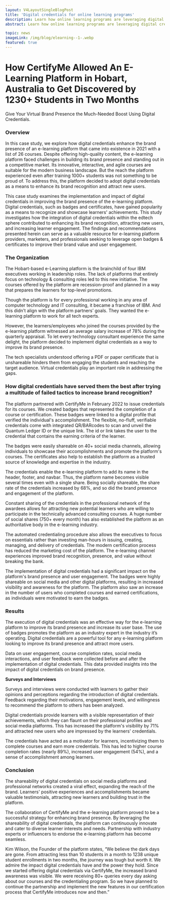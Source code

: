 ```yaml
---
layout: V4LayoutSingleBlogPost
title: 'Digital credentials for online learning programs'
description: Learn how online learning programs are leveraging digital credentials to enhance learners engagement. Case study analysis.
abstract: Learn how online learning programs are leveraging digital credentials to enhance learners engagement. Case study analysis.

topic: news
imageLink: /img/blog/elearning--1-.webp
featured: true
---
```


# How CertifyMe Allowed An E-Learning Platform in Hobart, Australia to Get Discovered by 1230+ Students in Two Months

Give Your Virtual Brand Presence the Much-Needed Boost Using Digital Credentials.

### Overview

In this case study, we explore how digital credentials enhance the brand presence of an e-learning platform that came into existence in 2021 with a list of 26 courses. Despite offering high-quality content, the e-learning platform faced challenges in building its brand presence and standing out in a competitive market. Its innovative, interactive, and agile courses are suitable for the modern business landscape. But the reach the platform experienced even after training 1000+ students was not something to be proud of. To address this, the platform decided to adopt digital credentials as a means to enhance its brand recognition and attract new users.


This case study examines the implementation and impact of digital credentials in improving the brand presence of the e-learning platform. Digital credentials, such as badges and certificates, have gained popularity as a means to recognize and showcase learners' achievements. This study investigates how the integration of digital credentials within the edtech sphere contributed to enhancing its brand recognition, attracting new users, and increasing learner engagement. The findings and recommendations presented herein can serve as a valuable resource for e-learning platform providers, marketers, and professionals seeking to leverage open badges & certificates to improve their brand value and user engagement.


### The Organization

The Hobart-based e-Learning platform is the brainchild of four IBM executives working in leadership roles. The lack of platforms that entirely focus on technology & consulting roles led to this new initiative. The courses offered by the platform are recession-proof and planned in a way that prepares the learners for top-level promotions. 


Though the platform is for every professional working in any area of computer technology and IT consulting, it became a franchise of IBM. And this didn’t align with the platform partners’ goals. They wanted the e-learning platform to work for all tech experts. 


However, the learners/employees who joined the courses provided by the e-learning platform witnessed an average salary increase of 78% during the quarterly appraisal. To let every technology consultant experience the same delight, the platform decided to implement digital credentials as a way to improve its brand presence. 


The tech specialists understood offering a PDF or paper certificate that is unshareable hinders them from engaging the students and reaching the target audience. Virtual credentials play an important role in addressing the gaps. 

### How digital credentials have served them the best after trying a multitude of failed tactics to increase brand recognition?


The platform partnered with CertifyMe in February 2022 to issue credentials for its courses. We created badges that represented the completion of a course or certification. These badges were linked to a digital profile that verified the individual's accomplishment. The flexible, no-fluff, verifiable credentials come with integrated QR/BARcodes to scan and unveil the Quantum Ledger ID or the unique link. The id or link takes the user to the credential that contains the earning criteria of the learner.


The badges were easily shareable on 40+ social media channels, allowing individuals to showcase their accomplishments and promote the platform's courses. The certificates also help to establish the platform as a trusted source of knowledge and expertise in the industry. 


The credentials enable the e-learning platform to add its name in the header, footer, and navbar. Thus, the platform name becomes visible several times even with a single share. Being socially shareable, the share rate of the credentials increased by 68%, and so did the brand presence and engagement of the platform. 


Constant sharing of the credentials in the professional network of the awardees allows for attracting new potential learners who are willing to participate in the technically advanced consulting courses. A huge number of social shares (750+ every month) has also established the platform as an authoritative body in the e-learning industry.


The automated credentialing procedure also allows the executives to focus on essentials rather than investing man-hours in issuing, creating, managing, and delivery of credentials. The modern certification process has reduced the marketing cost of the platform. The e-learning channel experiences improved brand recognition, presence, and value without breaking the bank. 


The implementation of digital credentials had a significant impact on the platform's brand presence and user engagement. The badges were highly shareable on social media and other digital platforms, resulting in increased visibility and awareness for the platform. The platform also saw an increase in the number of users who completed courses and earned certifications, as individuals were motivated to earn the badges.

### Results

The execution of digital credentials was an effective way for the e-learning platform to improve its brand presence and increase its user base. The use of badges promotes the platform as an industry expert in the industry it’s operating. Digital credentials are a powerful tool for any e-learning platform looking to improve its brand presence and attract more users.


Data on user engagement, course completion rates, social media interactions, and user feedback were collected before and after the implementation of digital credentials. This data provided insights into the impact of digital credentials on brand presence.


**Surveys and Interviews**


Surveys and interviews were conducted with learners to gather their opinions and perceptions regarding the introduction of digital credentials. Feedback regarding their motivations, engagement levels, and willingness to recommend the platform to others has been analyzed.


Digital credentials provide learners with a visible representation of their achievements, which they can flaunt on their professional profiles and social media platforms. This has increased the platform's visibility by 71% and attracted new users who are impressed by the learners' credentials.


The credentials have acted as a motivator for learners, incentivizing them to complete courses and earn more credentials. This has led to higher course completion rates (nearly 89%), increased user engagement (54%), and a sense of accomplishment among learners.


### Conclusion

The shareability of digital credentials on social media platforms and professional networks created a viral effect, expanding the reach of the brand. Learners' positive experiences and accomplishments became valuable testimonials, attracting new learners and building trust in the platform.


The collaboration of CertifyMe and the e-learning platform proved to be a successful strategy for enhancing brand presence. By leveraging the shareability of digital credentials, the platform can continuously innovate and cater to diverse learner interests and needs. Partnership with industry experts or influencers to endorse the e-learning platform has become seamless. 


Kim Wilson, the Founder of the platform states, “We believe the dark days are gone. From attracting less than 10 students in a month to 1238 unique student enrollments in two months, the journey was tough but worth it. We admire the impact digital credentials have and the power they hold. Since we started offering digital credentials via CertifyMe, the increased brand awareness was visible. We were receiving 80+ queries every day asking about our courses and the credentialing program. So we have planned to continue the partnership and implement the new features in our certification process that CertifyMe introduces now and then.”